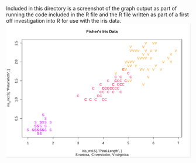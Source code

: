 Included in this directory is a screenshot of the graph output as part of running the code included in the R file and the R file written as part of a first off investigation into R for use with the iris data.
<img src="irisGraph.png"> 
